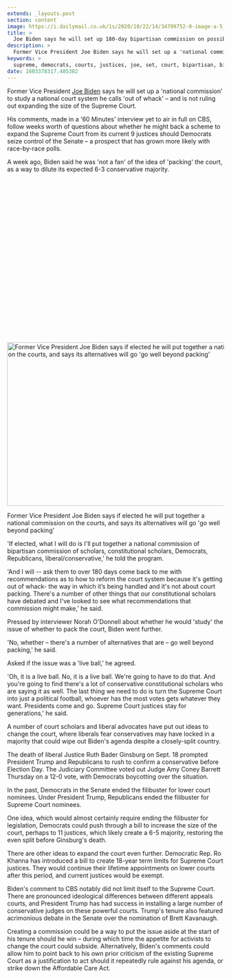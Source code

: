 ```yaml
--- 
extends: _layouts.post 
section: content 
image: https://i.dailymail.co.uk/1s/2020/10/22/14/34709752-0-image-a-5_1603373922756.jpg 
title: > 
  Joe Biden says he will set up 180-day bipartisan commission on possible Supreme Court packing 
description: > 
  Former Vice President Joe Biden says he will set up a 'national commission' to study a national court system he calls 'out of whack' – and is not ruling out expanding the size of the Supreme Court.The last thing we need to do is turn the Supreme Court into just a political football, whoever has the most votes gets whatever they want.Supreme Court justices stay for generations,' he said.Democratic Rep. Ro Khanna has introduced a bill to create 18-year term limits for Supreme Court justices.Biden's comment to CBS notably did not limit itself to the Supreme Court. 
keywords: > 
  supreme, democrats, courts, justices, joe, set, court, bipartisan, biden, president, commission, national, scholars, packing, 180day, possible, number 
date: 1603378317.485302 
--- 
```

<div><p class="mol-para-with-font">Former Vice President <a href="/news/joe-biden/index.html" id="mol-ea5d4790-146b-11eb-a96e-e7901712d252">Joe Biden</a> says he will set up a 'national commission' to study a national court system he calls 'out of whack' &#8211; and is not ruling out expanding the size of the Supreme Court.</p><p class="mol-para-with-font">His comments, made in a '60 Minutes' interview yet to air in full on CBS, follow weeks worth of questions about whether he might back a scheme to expand the Supreme Court from its current 9 justices should Democrats seize control of the Senate &#8211; a prospect that has grown more likely with race-by-race polls.&#160;</p><p class="mol-para-with-font">A week ago, Biden said he was 'not a fan' of the idea of 'packing' the court, as a way to dilute its expected 6-3 conservative majority.&#160;</p><img id="i-c4fed52940e9b2ad" src="data:image/gif;base64,R0lGODlhAQABAIAAAAAAAP///yH5BAEAAAAALAAAAAABAAEAAAIBRAA7" height="379" width="634" alt="Former Vice President Joe Biden says if elected he will put together a national commission on the courts, and says its alternatives will go 'go well beyond packing'" class="blkBorder img-share">  <img id="i-c4fed52940e9b2ad" src="https://i.dailymail.co.uk/1s/2020/10/22/14/34709752-8868299-image-a-1_1603373854019.jpg" height="379" width="634" alt="Former Vice President Joe Biden says if elected he will put together a national commission on the courts, and says its alternatives will go 'go well beyond packing'" class="blkBorder img-share">  <p class="imageCaption">Former Vice President Joe Biden says if elected he will put together a national commission on the courts, and says its alternatives will go 'go well beyond packing'</p><p class="mol-para-with-font">'If elected, what I will do is I'll put together a national commission of bipartisan commission of scholars, constitutional scholars, Democrats, Republicans, liberal/conservative,' he told the program.</p><p class="mol-para-with-font">'And I will -- ask them to over 180 days come back to me with recommendations as to how to reform the court system because it's getting out of whack- the way in which it&#8217;s being handled and it's not about court packing. There's a number of other things that our constitutional scholars have debated and I've looked to see what recommendations that commission might make,' he said.</p><p class="mol-para-with-font">Pressed by interviewer Norah O'Donnell about whether he would 'study' the issue of whether to pack the court, Biden went further.&#160;</p><p class="mol-para-with-font">'No, whether &#8211; there's a number of alternatives that are &#8211; go well beyond packing,' he said.&#160;</p><p class="mol-para-with-font">Asked if the issue was a 'live ball,' he agreed.&#160;</p><p class="mol-para-with-font">'Oh, it is a live ball. No, it is a live ball. We're going to have to do that. And you're going to find there's a lot of conservative constitutional scholars who are saying it as well. The last thing we need to do is turn the Supreme Court into just a political football, whoever has the most votes gets whatever they want. Presidents come and go. Supreme Court justices stay for generations,' he said.&#160;</p><p class="mol-para-with-font">A number of court scholars and liberal advocates have put out ideas to change the court, where liberals fear conservatives may have locked in a majority that could wipe out Biden's agenda despite a closely-split country.&#160;</p><p class="mol-para-with-font">The death of liberal Justice Ruth Bader Ginsburg on Sept. 18 prompted President Trump and Republicans to rush to confirm a conservative before Election Day. The Judiciary Committee voted out Judge Amy Coney Barrett Thursday on a 12-0 vote, with Democrats boycotting over the situation.</p><p class="mol-para-with-font">In the past, Democrats in the Senate ended the filibuster for lower court nominees. Under President Trump, Republicans ended the filibuster for Supreme Court nominees.</p><p class="mol-para-with-font">One idea, which would almost certainly require ending the filibuster for legislation, Democrats could push through a bill to increase the size of the court, perhaps to 11 justices, which likely create a 6-5 majority, restoring the even split before Ginsburg's death.</p><p class="mol-para-with-font">There are other ideas to expand the court even further. Democratic Rep. Ro Khanna has introduced a bill to create 18-year term limits for Supreme Court justices. They would continue their lifetime appointments on lower courts after this period, and current justices would be exempt.</p><p class="mol-para-with-font">Biden's comment to CBS notably did not limit itself to the Supreme Court. There are pronounced ideological differences between different appeals courts, and President Trump has had success in installing a large number of conservative judges on these powerful courts. Trump's tenure also featured acrimonious debate in the Senate over the nomination of Brett Kavanaugh.</p><p class="mol-para-with-font">Creating a commission could be a way to put the issue aside at the start of his tenure should he win &#8211; during which time the appetite for activists to change the court could subside. Alternatively, Biden's comments could allow him to point back to his own prior criticism of the existing Supreme Court as a justification to act should it repeatedly rule against his agenda, or strike down the Affordable Care Act.</p></div>